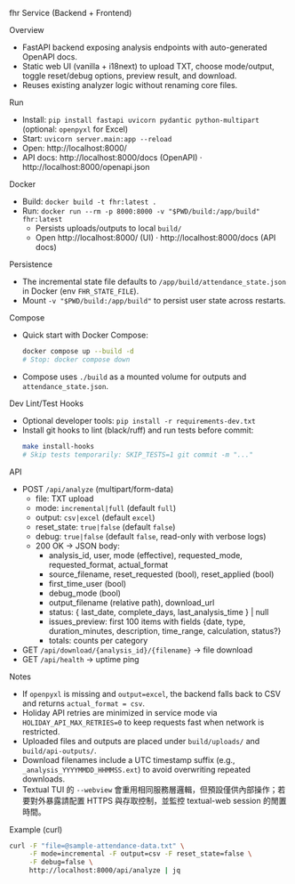 fhr Service (Backend + Frontend)

Overview
- FastAPI backend exposing analysis endpoints with auto-generated OpenAPI docs.
- Static web UI (vanilla + i18next) to upload TXT, choose mode/output, toggle reset/debug options, preview result, and download.
- Reuses existing analyzer logic without renaming core files.

Run
- Install: `pip install fastapi uvicorn pydantic python-multipart` (optional: `openpyxl` for Excel)
- Start: `uvicorn server.main:app --reload`
- Open: http://localhost:8000/
- API docs: http://localhost:8000/docs (OpenAPI) · http://localhost:8000/openapi.json

Docker
- Build: `docker build -t fhr:latest .`
- Run: `docker run --rm -p 8000:8000 -v "$PWD/build:/app/build" fhr:latest`
  - Persists uploads/outputs to local `build/`
  - Open http://localhost:8000/ (UI) · http://localhost:8000/docs (API docs)

Persistence
- The incremental state file defaults to `/app/build/attendance_state.json` in Docker (env `FHR_STATE_FILE`).
- Mount `-v "$PWD/build:/app/build"` to persist user state across restarts.

Compose
- Quick start with Docker Compose:
  ```bash
  docker compose up --build -d
  # Stop: docker compose down
  ```
- Compose uses `./build` as a mounted volume for outputs and `attendance_state.json`.

Dev Lint/Test Hooks
- Optional developer tools: `pip install -r requirements-dev.txt`
- Install git hooks to lint (black/ruff) and run tests before commit:
  ```bash
  make install-hooks
  # Skip tests temporarily: SKIP_TESTS=1 git commit -m "..."
  ```

API
- POST `/api/analyze` (multipart/form-data)
  - file: TXT upload
  - mode: `incremental|full` (default `full`)
  - output: `csv|excel` (default `excel`)
  - reset_state: `true|false` (default `false`)
  - debug: `true|false` (default `false`, read-only with verbose logs)
  - 200 OK → JSON body:
    - analysis_id, user, mode (effective), requested_mode, requested_format, actual_format
    - source_filename, reset_requested (bool), reset_applied (bool)
    - first_time_user (bool)
    - debug_mode (bool)
    - output_filename (relative path), download_url
    - status: { last_date, complete_days, last_analysis_time } | null
    - issues_preview: first 100 items with fields {date, type, duration_minutes, description, time_range, calculation, status?}
    - totals: counts per category
- GET `/api/download/{analysis_id}/{filename}` → file download
- GET `/api/health` → uptime ping

Notes
- If `openpyxl` is missing and `output=excel`, the backend falls back to CSV and returns `actual_format = csv`.
- Holiday API retries are minimized in service mode via `HOLIDAY_API_MAX_RETRIES=0` to keep requests fast when network is restricted.
- Uploaded files and outputs are placed under `build/uploads/` and `build/api-outputs/`.
- Download filenames include a UTC timestamp suffix (e.g., `_analysis_YYYYMMDD_HHMMSS.ext`) to avoid overwriting repeated downloads.
- Textual TUI 的 `--webview` 會重用相同服務層邏輯，但預設僅供內部操作；若要對外暴露請配置 HTTPS 與存取控制，並監控 textual-web session 的閒置時間。

Example (curl)
```bash
curl -F "file=@sample-attendance-data.txt" \
     -F mode=incremental -F output=csv -F reset_state=false \
     -F debug=false \
     http://localhost:8000/api/analyze | jq
```
